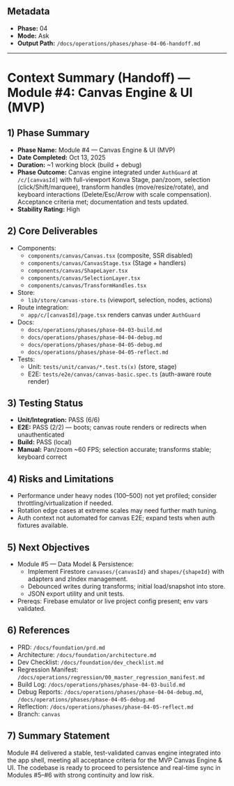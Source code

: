 ## Metadata
- **Phase:** 04
- **Mode:** Ask
- **Output Path:** `/docs/operations/phases/phase-04-06-handoff.md`

---

# Context Summary (Handoff) — Module #4: Canvas Engine & UI (MVP)

## 1) Phase Summary
- **Phase Name:** Module #4 — Canvas Engine & UI (MVP)
- **Date Completed:** Oct 13, 2025
- **Duration:** ~1 working block (build + debug)
- **Phase Outcome:** Canvas engine integrated under `AuthGuard` at `/c/[canvasId]` with full-viewport Konva Stage, pan/zoom, selection (click/Shift/marquee), transform handles (move/resize/rotate), and keyboard interactions (Delete/Esc/Arrow with scale compensation). Acceptance criteria met; documentation and tests updated.
- **Stability Rating:** High

## 2) Core Deliverables
- Components:
  - `components/canvas/Canvas.tsx` (composite, SSR disabled)
  - `components/canvas/CanvasStage.tsx` (Stage + handlers)
  - `components/canvas/ShapeLayer.tsx`
  - `components/canvas/SelectionLayer.tsx`
  - `components/canvas/TransformHandles.tsx`
- Store:
  - `lib/store/canvas-store.ts` (viewport, selection, nodes, actions)
- Route integration:
  - `app/c/[canvasId]/page.tsx` renders canvas under `AuthGuard`
- Docs:
  - `docs/operations/phases/phase-04-03-build.md`
  - `docs/operations/phases/phase-04-04-debug.md`
  - `docs/operations/phases/phase-04-05-debug.md`
  - `docs/operations/phases/phase-04-05-reflect.md`
- Tests:
  - Unit: `tests/unit/canvas/*.test.ts(x)` (store, stage)
  - E2E: `tests/e2e/canvas/canvas-basic.spec.ts` (auth-aware route render)

## 3) Testing Status
- **Unit/Integration:** PASS (6/6)
- **E2E:** PASS (2/2) — boots; canvas route renders or redirects when unauthenticated
- **Build:** PASS (local)
- **Manual:** Pan/zoom ~60 FPS; selection accurate; transforms stable; keyboard correct

## 4) Risks and Limitations
- Performance under heavy nodes (100–500) not yet profiled; consider throttling/virtualization if needed.
- Rotation edge cases at extreme scales may need further math tuning.
- Auth context not automated for canvas E2E; expand tests when auth fixtures available.

## 5) Next Objectives
- Module #5 — Data Model & Persistence:
  - Implement Firestore `canvases/{canvasId}` and `shapes/{shapeId}` with adapters and zIndex management.
  - Debounced writes during transforms; initial load/snapshot into store.
  - JSON export utility and unit tests.
- Prereqs: Firebase emulator or live project config present; env vars validated.

## 6) References
- PRD: `/docs/foundation/prd.md`
- Architecture: `/docs/foundation/architecture.md`
- Dev Checklist: `/docs/foundation/dev_checklist.md`
- Regression Manifest: `/docs/operations/regression/00_master_regression_manifest.md`
- Build Log: `/docs/operations/phases/phase-04-03-build.md`
- Debug Reports: `/docs/operations/phases/phase-04-04-debug.md`, `/docs/operations/phases/phase-04-05-debug.md`
- Reflection: `/docs/operations/phases/phase-04-05-reflect.md`
- Branch: `canvas`

## 7) Summary Statement
Module #4 delivered a stable, test-validated canvas engine integrated into the app shell, meeting all acceptance criteria for the MVP Canvas Engine & UI. The codebase is ready to proceed to persistence and real-time sync in Modules #5–#6 with strong continuity and low risk.


